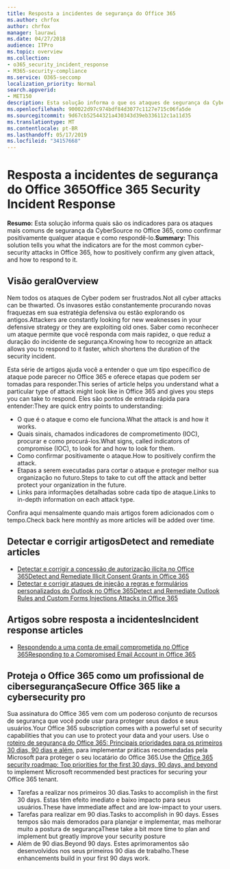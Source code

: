 ```yaml
---
title: Resposta a incidentes de segurança do Office 365
ms.author: chrfox
author: chrfox
manager: laurawi
ms.date: 04/27/2018
audience: ITPro
ms.topic: overview
ms.collection:
- o365_security_incident_response
- M365-security-compliance
ms.service: O365-seccomp
localization_priority: Normal
search.appverid:
- MET150
description: Esta solução informa o que os ataques de segurança da Cyber mais comuns podem parecer no Office 365 e como respondê-los
ms.openlocfilehash: 900022d97c974bdf84d3077c1127e715c06fa5de
ms.sourcegitcommit: 9d67cb52544321a430343d39eb336112c1a11d35
ms.translationtype: MT
ms.contentlocale: pt-BR
ms.lasthandoff: 05/17/2019
ms.locfileid: "34157668"
---
```

# <a name="office-365-security-incident-response"></a><span data-ttu-id="dd149-103">Resposta a incidentes de segurança do Office 365</span><span class="sxs-lookup"><span data-stu-id="dd149-103">Office 365 Security Incident Response</span></span>

 <span data-ttu-id="dd149-104">**Resumo:** Esta solução informa quais são os indicadores para os ataques mais comuns de segurança da CyberSource no Office 365, como confirmar positivamente qualquer ataque e como respondê-lo.</span><span class="sxs-lookup"><span data-stu-id="dd149-104">**Summary:** This solution tells you what the indicators are for the most common cyber-security attacks in Office 365, how to positively confirm any given attack, and how to respond to it.</span></span>
  
## <a name="overview"></a><span data-ttu-id="dd149-105">Visão geral</span><span class="sxs-lookup"><span data-stu-id="dd149-105">Overview</span></span>
<span data-ttu-id="dd149-106">Nem todos os ataques de Cyber podem ser frustrados.</span><span class="sxs-lookup"><span data-stu-id="dd149-106">Not all cyber attacks can be thwarted.</span></span> <span data-ttu-id="dd149-107">Os invasores estão constantemente procurando novas fraquezas em sua estratégia defensiva ou estão explorando os antigos.</span><span class="sxs-lookup"><span data-stu-id="dd149-107">Attackers are constantly looking for new weaknesses in your defensive strategy or they are exploiting old ones.</span></span> <span data-ttu-id="dd149-108">Saber como reconhecer um ataque permite que você responda com mais rapidez, o que reduz a duração do incidente de segurança.</span><span class="sxs-lookup"><span data-stu-id="dd149-108">Knowing how to recognize an attack allows you to respond to it faster, which shortens the duration of the security incident.</span></span>

<span data-ttu-id="dd149-109">Esta série de artigos ajuda você a entender o que um tipo específico de ataque pode parecer no Office 365 e oferece etapas que podem ser tomadas para responder.</span><span class="sxs-lookup"><span data-stu-id="dd149-109">This series of article helps you understand what a particular type of attack might look like in Office 365 and gives you steps you can take to respond.</span></span> <span data-ttu-id="dd149-110">Eles são pontos de entrada rápida para entender:</span><span class="sxs-lookup"><span data-stu-id="dd149-110">They are quick entry points to understanding:</span></span>
 
- <span data-ttu-id="dd149-111">O que é o ataque e como ele funciona.</span><span class="sxs-lookup"><span data-stu-id="dd149-111">What the attack is and how it works.</span></span>
- <span data-ttu-id="dd149-112">Quais sinais, chamados indicadores de comprometimento (IOC), procurar e como procurá-los.</span><span class="sxs-lookup"><span data-stu-id="dd149-112">What signs, called indicators of compromise (IOC), to look for and how to look for them.</span></span>
- <span data-ttu-id="dd149-113">Como confirmar positivamente o ataque.</span><span class="sxs-lookup"><span data-stu-id="dd149-113">How to positively confirm the attack.</span></span>
- <span data-ttu-id="dd149-114">Etapas a serem executadas para cortar o ataque e proteger melhor sua organização no futuro.</span><span class="sxs-lookup"><span data-stu-id="dd149-114">Steps to take to cut off the attack and better protect your organization in the future.</span></span>
- <span data-ttu-id="dd149-115">Links para informações detalhadas sobre cada tipo de ataque.</span><span class="sxs-lookup"><span data-stu-id="dd149-115">Links to in-depth information on each attack type.</span></span>

<span data-ttu-id="dd149-116">Confira aqui mensalmente quando mais artigos forem adicionados com o tempo.</span><span class="sxs-lookup"><span data-stu-id="dd149-116">Check back here monthly as more articles will be added over time.</span></span>

## <a name="detect-and-remediate-articles"></a><span data-ttu-id="dd149-117">Detectar e corrigir artigos</span><span class="sxs-lookup"><span data-stu-id="dd149-117">Detect and remediate articles</span></span>

- [<span data-ttu-id="dd149-118">Detectar e corrigir a concessão de autorização ilícita no Office 365</span><span class="sxs-lookup"><span data-stu-id="dd149-118">Detect and Remediate Illicit Consent Grants in Office 365</span></span>](detect-and-remediate-illicit-consent-grants.md)
- [<span data-ttu-id="dd149-119">Detectar e corrigir ataques de injeção a regras e formulários personalizados do Outlook no Office 365</span><span class="sxs-lookup"><span data-stu-id="dd149-119">Detect and Remediate Outlook Rules and Custom Forms Injections Attacks in Office 365</span></span>](detect-and-remediate-outlook-rules-forms-attack.md)
 
## <a name="incident-response-articles"></a><span data-ttu-id="dd149-120">Artigos sobre resposta a incidentes</span><span class="sxs-lookup"><span data-stu-id="dd149-120">Incident response articles</span></span>

- [<span data-ttu-id="dd149-121">Respondendo a uma conta de email comprometida no Office 365</span><span class="sxs-lookup"><span data-stu-id="dd149-121">Responding to a Compromised Email Account in Office 365</span></span>](responding-to-a-compromised-email-account.md)

## <a name="secure-office-365-like-a-cybersecurity-pro"></a><span data-ttu-id="dd149-122">Proteja o Office 365 como um profissional de cibersegurança</span><span class="sxs-lookup"><span data-stu-id="dd149-122">Secure Office 365 like a cybersecurity pro</span></span>
<span data-ttu-id="dd149-123">Sua assinatura do Office 365 vem com um poderoso conjunto de recursos de segurança que você pode usar para proteger seus dados e seus usuários.</span><span class="sxs-lookup"><span data-stu-id="dd149-123">Your Office 365 subscription comes with a powerful set of security capabilities that you can use to protect your data and your users.</span></span>  <span data-ttu-id="dd149-124">Use o [roteiro de segurança do Office 365: Principais prioridades para os primeiros 30 dias, 90 dias e além](https://support.office.com/article/Office-365-security-roadmap-Top-priorities-for-the-first-30-days-90-days-and-beyond-28c86a1c-e4dd-4aad-a2a6-c768a21cb352), para implementar práticas recomendadas pela Microsoft para proteger o seu locatário do Office 365.</span><span class="sxs-lookup"><span data-stu-id="dd149-124">Use the [Office 365 security roadmap: Top priorities for the first 30 days, 90 days, and beyond](https://support.office.com/article/Office-365-security-roadmap-Top-priorities-for-the-first-30-days-90-days-and-beyond-28c86a1c-e4dd-4aad-a2a6-c768a21cb352) to implement Microsoft recommended best practices for securing your Office 365 tenant.</span></span>
- <span data-ttu-id="dd149-125">Tarefas a realizar nos primeiros 30 dias.</span><span class="sxs-lookup"><span data-stu-id="dd149-125">Tasks to accomplish in the first 30 days.</span></span>  <span data-ttu-id="dd149-126">Estas têm efeito imediato e baixo impacto para seus usuários.</span><span class="sxs-lookup"><span data-stu-id="dd149-126">These have immediate affect and are low-impact to your users.</span></span>
- <span data-ttu-id="dd149-127">Tarefas para realizar em 90 dias.</span><span class="sxs-lookup"><span data-stu-id="dd149-127">Tasks to accomplish in 90 days.</span></span> <span data-ttu-id="dd149-128">Esses tempos são mais demorados para planejar e implementar, mas melhorar muito a postura de segurança</span><span class="sxs-lookup"><span data-stu-id="dd149-128">These take a bit more time to plan and implement but greatly improve your security posture</span></span>
- <span data-ttu-id="dd149-129">Além de 90 dias.</span><span class="sxs-lookup"><span data-stu-id="dd149-129">Beyond 90 days.</span></span> <span data-ttu-id="dd149-130">Estes aprimoramentos são desenvolvidos nos seus primeiros 90 dias de trabalho.</span><span class="sxs-lookup"><span data-stu-id="dd149-130">These enhancements build in your first 90 days work.</span></span>






